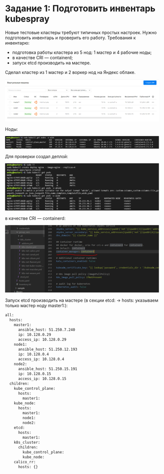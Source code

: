 # Задание 1: Подготовить инвентарь kubespray
Новые тестовые кластеры требуют типичных простых настроек. Нужно подготовить инвентарь и проверить его работу. Требования к инвентарю:

- подготовка работы кластера из 5 нод: 1 мастер и 4 рабочие ноды;
- в качестве CRI — containerd;
- запуск etcd производить на мастере.  

Сделал кластер из 1 мастер и 2 воркер нод на Яндекс облаке.

![alt text](https://github.com/kiselev-it/devops/blob/main/task_12.4/png/1.PNG?raw=true)

Ноды:

![alt text](https://github.com/kiselev-it/devops/blob/main/task_12.4/png/2.PNG?raw=true)

Для проверки создал деплой:

![alt text](https://github.com/kiselev-it/devops/blob/main/task_12.4/png/3.PNG?raw=true)

в качестве CRI — containerd:

![alt text](https://github.com/kiselev-it/devops/blob/main/task_12.4/png/4.PNG?raw=true)

Запуск etcd производить на мастере (в секции etcd: -> hosts: указываем только мастер ноду master1:):

```
all:
  hosts:
    master1:
      ansible_host: 51.250.7.240
      ip: 10.128.0.29
      access_ip: 10.128.0.29
    node1:
      ansible_host: 51.250.12.193
      ip: 10.128.0.4
      access_ip: 10.128.0.4
    node2:
      ansible_host: 51.250.15.191
      ip: 10.128.0.15
      access_ip: 10.128.0.15
  children:
    kube_control_plane:
      hosts:
        master1:
    kube_node:
      hosts:
        master1:
        node1:
        node2:
    etcd:
      hosts:
        master1:
    k8s_cluster:
      children:
        kube_control_plane:
        kube_node:
    calico_rr:
      hosts: {}
```
